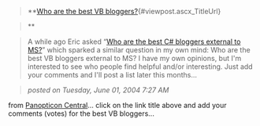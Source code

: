 > **[Who are the best VB bloggers?](http://www.panopticoncentral.net/archive/2004/06/01/1123.aspx){#viewpost.ascx_TitleUrl}

>**

> A while ago Eric asked “[Who are the best C# bloggers external to MS?](http://blogs.msdn.com/ericgu/archive/2004/04/23/119094.aspx)” which sparked a similar question in my own mind: Who are the best VB bloggers external to MS? I have my own opinions, but I'm interested to see who people find helpful and/or interesting. Just add your comments and I'll post a list later this months...

> _posted on Tuesday, June 01, 2004 7:27 AM_

from [Panopticon Central](http://www.panopticoncentral.net/)... click on the link title above and add your comments (votes) for the best VB bloggers...